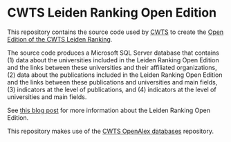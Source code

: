 # CWTS Leiden Ranking Open Edition

This repository contains the source code used by [CWTS](https://www.cwts.nl) to create the [Open Edition of the CWTS Leiden Ranking](https://open.leidenranking.com).

The source code produces a Microsoft SQL Server database that contains (1) data about the universities included in the Leiden Ranking Open Edition and the links between these universities and their affiliated organizations, (2) data about the publications included in the Leiden Ranking Open Edition and the links between these publications and universities and main fields, (3) indicators at the level of publications, and (4) indicators at the level of universities and main fields.

See [this blog post](https://www.leidenmadtrics.nl/articles/introducing-the-leiden-ranking-open-edition) for more information about the Leiden Ranking Open Edition.

This repository makes use of the [CWTS OpenAlex databases](https://github.com/CWTSLeiden/CWTS-OpenAlex-databases) repository.
